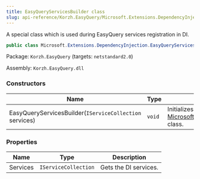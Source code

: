 ```yaml
---
title: EasyQueryServicesBuilder class
slug: api-reference/Korzh.EasyQuery/Microsoft.Extensions.DependencyInjection namespace/easyqueryservicesbuilder-class
---
```



A special class which is used during EasyQuery services registration in DI.
```csharp
public class Microsoft.Extensions.DependencyInjection.EasyQueryServicesBuilder

```
Package: `Korzh.EasyQuery` (targets: `netstandard2.0`)

Assembly: `Korzh.EasyQuery.dll`

### Constructors

| Name | Type | Description | 
| --- | --- | --- | 
| EasyQueryServicesBuilder(`IServiceCollection` services) | `void` | Initializes a new instance of the [Microsoft.Extensions.DependencyInjection.EasyQueryServicesBuilder](/api-reference/korzh-easyquery/microsoft-extensions-dependencyinjection-namespace/easyqueryservicesbuilder-class) class. | 


### Properties

| Name | Type | Description | 
| --- | --- | --- | 
| Services | `IServiceCollection` | Gets the DI services. |